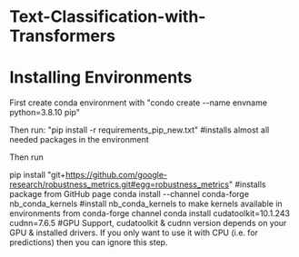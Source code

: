 # Text-Classification-with-Transformers


# Installing Environments
First create conda environment with "condo create --name envname python=3.8.10 pip"

Then run: "pip install -r requirements_pip_new.txt" #installs almost all needed packages in the environment

Then run

pip install "git+https://github.com/google-research/robustness_metrics.git#egg=robustness_metrics" #installs package from GitHub page
conda install --channel conda-forge nb_conda_kernels #install nb_conda_kernels to make kernels available in environments from conda-forge channel
conda install cudatoolkit=10.1.243 cudnn=7.6.5 #GPU Support, cudatoolkit & cudnn version depends on your GPU & installed drivers. If you only want to use it with CPU (i.e. for predictions) then you can ignore this step.
